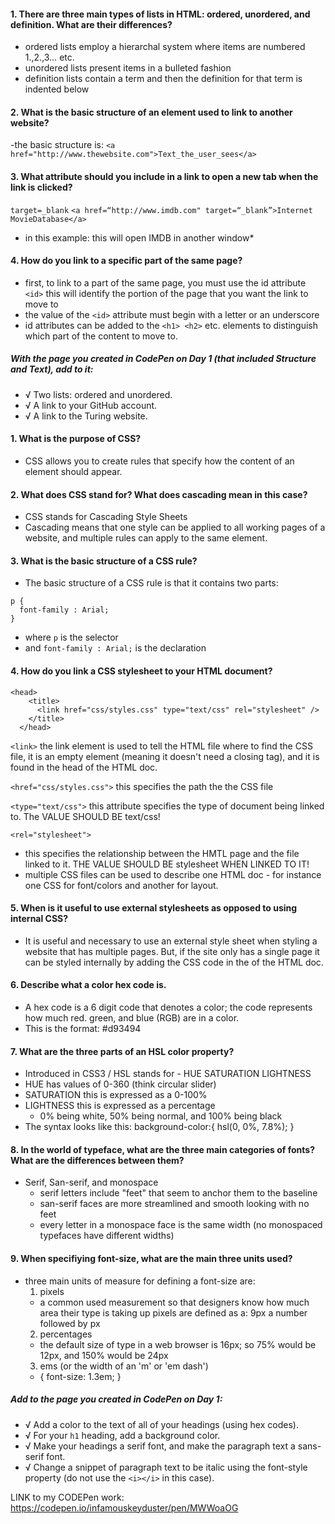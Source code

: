 #### 1.  There are three main types of lists in HTML: ordered, unordered, and definition. What are their differences? ####
- ordered lists employ a hierarchal system where items are numbered 1.,2.,3… etc.
- unordered lists present items in a bulleted fashion
- definition lists contain a term and then the definition for that term is indented below

#### 2.  What is the basic structure of an element used to link to another website? ####
-the basic structure is:
`<a href="http://www.thewebsite.com">Text_the_user_sees</a>`

#### 3.  What attribute should you include in a link to open a new tab when the link is clicked? ####

`target=_blank`
`<a href=“http://www.imdb.com" target=“_blank”>Internet MovieDatabase</a>`
- in this example: this will open IMDB in another window*

#### 4.  How do you link to a specific part of the same page? ####

- first, to link to a part of the same page, you must use the id attribute `<id>` this will identify the portion of the page that you want the link to move to
- the value of the `<id>` attribute must begin with a letter or an underscore
- id attributes can be added to the `<h1> <h2>` etc. elements to distinguish which part of the content to move to.

##### With the page you created in CodePen on Day 1 (that included Structure and Text), add to it: #####
- √   Two lists: ordered and unordered.
- √   A link to your GitHub account.
- √   A link to the Turing website.

#### 1.  What is the purpose of CSS? ####
- CSS allows you to create rules that specify how the content of an element should appear.

#### 2.  What does CSS stand for? What does cascading mean in this case? ####
- CSS stands for Cascading Style Sheets
- Cascading means that one style can be applied to all working pages of a website, and multiple rules can apply to the same element.

#### 3.  What is the basic structure of a CSS rule? ####
- The basic structure of a CSS rule is that it contains two parts:
```
p {
  font-family : Arial;
}
```
- where `p` is the selector
- and `font-family : Arial;` is the declaration

#### 4.  How do you link a CSS stylesheet to  your HTML document? ####
```
<head>
    <title>
      <link href="css/styles.css" type="text/css" rel="stylesheet" />
    </title>
  </head>
```

`<link>`
the link element is used to tell the HTML file where to find the CSS file, it is an empty element (meaning it doesn't need a closing tag), and it is found in the head of the HTML doc.

`<href="css/styles.css">`
this specifies the path the the CSS file

`<type="text/css">`
this attribute specifies the type of document being linked to. The VALUE SHOULD BE text/css!

`<rel="stylesheet">`
- this specifies the relationship between the HMTL page and the file linked to it. THE VALUE SHOULD BE stylesheet WHEN LINKED TO IT!
- multiple CSS files can be used to describe one HTML doc - for instance one CSS for font/colors and another for layout.

#### 5.  When is it useful to use external stylesheets as opposed to using internal CSS? ####
- It is useful and necessary to use an external style sheet when styling a website that has multiple pages. But, if the site only has a single page it can be styled internally by adding the CSS code in the <head> of the HTML doc.

#### 6.  Describe what a color hex code is. ####
- A hex code is a 6 digit code that denotes a color; the code represents how much red. green, and blue (RGB) are in a color.
- This is the format: #d93494

#### 7.  What are the three parts of an HSL color property? ####
- Introduced in CSS3 / HSL stands for - HUE SATURATION LIGHTNESS
- HUE has values of 0-360 (think circular slider)
- SATURATION this is expressed as a 0-100%
- LIGHTNESS this is expressed as a percentage
  - 0% being white, 50% being normal, and 100% being black
- The syntax looks like this: background-color:{ hsl(0, 0%, 7.8%); }

#### 8.  In the world of typeface, what are the three main categories of fonts? What are the differences between them? ####
- Serif, San-serif, and monospace
  - serif letters include "feet" that seem to anchor them to the baseline
  - san-serif faces are more streamlined and smooth looking with no feet
  - every letter in a monospace face is the same width (no monospaced typefaces have different widths)

#### 9.  When specifiying font-size, what are the main three units used? ####
- three main units of measure for defining a font-size are:
  1. pixels
    - a common used measurement so that designers know how much area their type is taking up pixels are defined as a: 9px a number followed by px
  2. percentages
    - the default size of type in a web browser is 16px; so 75% would be 12px, and 150% would be 24px
  3. ems (or the width of an 'm' or 'em dash')
    - { font-size: 1.3em; }

##### Add to the page you created in CodePen on Day 1: #####
- √   Add a color to the text of all of your headings (using hex codes).
- √   For your `h1` heading, add a background color.
- √   Make your headings a serif font, and make the paragraph text a sans-serif font.
- √   Change a snippet of paragraph text to be italic using the font-style property (do not use the `<i></i>` in this case).

LINK to my CODEPen work:
  https://codepen.io/infamouskeyduster/pen/MWWoaOG
